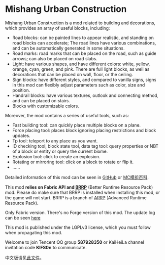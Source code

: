 # Mishang Urban Construction

Mishang Urban Construction is a mod related to building and decorations, which provides an array of useful blocks, including:

- Road blocks: can be painted lines to appear realistic, and standing on road blocks can accelerate; The road lines have various combinations, and can be automatically generated in some situations.
- Road marks: road marks that can be placed on the road, such as guide arrows; can also be placed on road slabs.
- Light: have various shapes, and have different colors: white, yellow, orange, cyan, green, and pink. There are full light blocks, as well as decorations that can be placed on wall, floor, or the ceiling.
- Sign blocks: have different styles, and compared to vanilla signs, signs in this mod can flexibly adjust parameters such as color, size and position.
- Handrail blocks: have various textures, outlook and connecting method, and can be placed on stairs.
- Blocks with customizable colors.

Moreover, the mod contains a series of useful tools, such as:

- Fast building tool: can quickly place multiple blocks on a plane.
- Force placing tool: places block ignoring placing restrictions and block updates.
- Tp tool: teleport to any place as you want.
- ID checking tool, block state tool, data tag tool: query properties or NBT of a block or entity or query the current biome.
- Explosion tool: click to create an explosion.
- Rotating or mirroring tool: click on a block to rotate or flip it.
- ……

Detailed information of this mod can be seen in [GitHub](https://github.com/SolidBlock-cn/mishanguc/wiki) or [MC模组百科](https://www.mcmod.cn/class/5743.html).

This mod **relies on Fabric API and [BRRP](https://github.com/SolidBlock-cn/BRRP)** (Better Runtime Resource Pack) mod. Please do make sure that BRRP is installed when installing this mod, or the game will not start. BRRP is a branch of [ARRP](https://github.com/Devan-Kerman/ARRP) (Advanced Runtime Resource Pack).

Only Fabric version. There's no Forge version of this mod. The update log can be seen [here](UpdateLog-en.md)

This mod is published under the LGPLv3 license, which you must follow when propagating this mod.

Welcome to join Tencent QQ group **587928350** or KaiHeiLa channel invitation code **KlFS0n** to communicate.

中文版请见[此文件](README.md)。